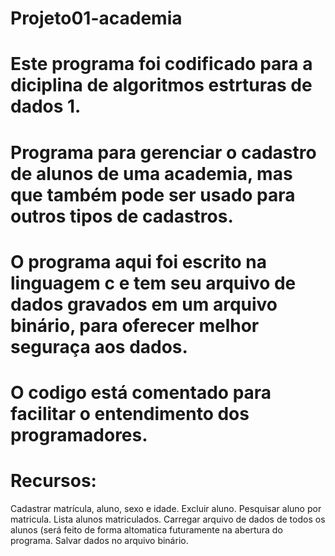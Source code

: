 # Projeto01-academia
# Este programa foi codificado para a diciplina de algoritmos estrturas de dados 1.
# Programa para gerenciar o cadastro de alunos de uma academia, mas que também pode ser usado para outros tipos de cadastros.
# O programa aqui foi escrito na linguagem c e tem seu arquivo de dados gravados em um arquivo binário, para oferecer melhor seguraça aos dados.
# O codigo está comentado para facilitar o entendimento dos programadores.

# Recursos:
Cadastrar matrícula, aluno, sexo e idade.
Excluir aluno.
Pesquisar aluno por matricula.
Lista alunos matriculados.
Carregar arquivo de dados de todos os alunos (será feito de forma altomatica futuramente na abertura do programa.
Salvar dados no arquivo binário.
